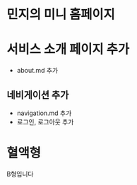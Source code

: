 # 민지의 미니 홈페이지

# 서비스 소개 페이지 추가

- about.md 추가

## 네비게이션 추가

- navigation.md 추가
- 로그인, 로그아웃 추가

# 혈액형

B형입니다
